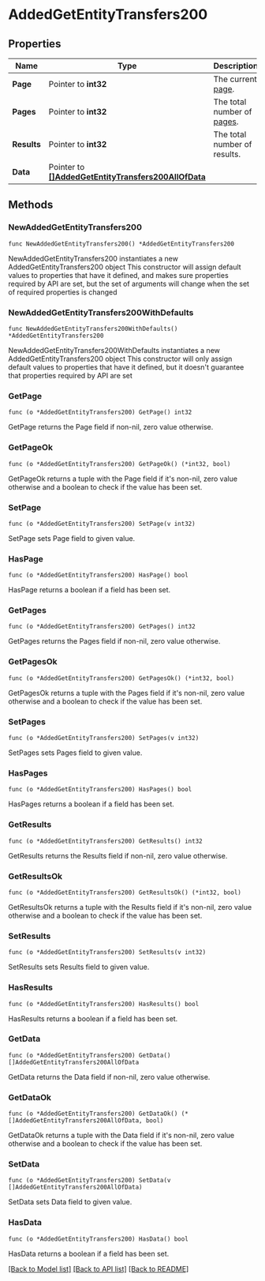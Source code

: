 # AddedGetEntityTransfers200

## Properties

Name | Type | Description | Notes
------------ | ------------- | ------------- | -------------
**Page** | Pointer to **int32** | The current [page](https://techdocs.akamai.com/linode-api/reference/pagination). | [optional] [readonly] 
**Pages** | Pointer to **int32** | The total number of [pages](https://techdocs.akamai.com/linode-api/reference/pagination). | [optional] [readonly] 
**Results** | Pointer to **int32** | The total number of results. | [optional] [readonly] 
**Data** | Pointer to [**[]AddedGetEntityTransfers200AllOfData**](AddedGetEntityTransfers200AllOfData.md) |  | [optional] 

## Methods

### NewAddedGetEntityTransfers200

`func NewAddedGetEntityTransfers200() *AddedGetEntityTransfers200`

NewAddedGetEntityTransfers200 instantiates a new AddedGetEntityTransfers200 object
This constructor will assign default values to properties that have it defined,
and makes sure properties required by API are set, but the set of arguments
will change when the set of required properties is changed

### NewAddedGetEntityTransfers200WithDefaults

`func NewAddedGetEntityTransfers200WithDefaults() *AddedGetEntityTransfers200`

NewAddedGetEntityTransfers200WithDefaults instantiates a new AddedGetEntityTransfers200 object
This constructor will only assign default values to properties that have it defined,
but it doesn't guarantee that properties required by API are set

### GetPage

`func (o *AddedGetEntityTransfers200) GetPage() int32`

GetPage returns the Page field if non-nil, zero value otherwise.

### GetPageOk

`func (o *AddedGetEntityTransfers200) GetPageOk() (*int32, bool)`

GetPageOk returns a tuple with the Page field if it's non-nil, zero value otherwise
and a boolean to check if the value has been set.

### SetPage

`func (o *AddedGetEntityTransfers200) SetPage(v int32)`

SetPage sets Page field to given value.

### HasPage

`func (o *AddedGetEntityTransfers200) HasPage() bool`

HasPage returns a boolean if a field has been set.

### GetPages

`func (o *AddedGetEntityTransfers200) GetPages() int32`

GetPages returns the Pages field if non-nil, zero value otherwise.

### GetPagesOk

`func (o *AddedGetEntityTransfers200) GetPagesOk() (*int32, bool)`

GetPagesOk returns a tuple with the Pages field if it's non-nil, zero value otherwise
and a boolean to check if the value has been set.

### SetPages

`func (o *AddedGetEntityTransfers200) SetPages(v int32)`

SetPages sets Pages field to given value.

### HasPages

`func (o *AddedGetEntityTransfers200) HasPages() bool`

HasPages returns a boolean if a field has been set.

### GetResults

`func (o *AddedGetEntityTransfers200) GetResults() int32`

GetResults returns the Results field if non-nil, zero value otherwise.

### GetResultsOk

`func (o *AddedGetEntityTransfers200) GetResultsOk() (*int32, bool)`

GetResultsOk returns a tuple with the Results field if it's non-nil, zero value otherwise
and a boolean to check if the value has been set.

### SetResults

`func (o *AddedGetEntityTransfers200) SetResults(v int32)`

SetResults sets Results field to given value.

### HasResults

`func (o *AddedGetEntityTransfers200) HasResults() bool`

HasResults returns a boolean if a field has been set.

### GetData

`func (o *AddedGetEntityTransfers200) GetData() []AddedGetEntityTransfers200AllOfData`

GetData returns the Data field if non-nil, zero value otherwise.

### GetDataOk

`func (o *AddedGetEntityTransfers200) GetDataOk() (*[]AddedGetEntityTransfers200AllOfData, bool)`

GetDataOk returns a tuple with the Data field if it's non-nil, zero value otherwise
and a boolean to check if the value has been set.

### SetData

`func (o *AddedGetEntityTransfers200) SetData(v []AddedGetEntityTransfers200AllOfData)`

SetData sets Data field to given value.

### HasData

`func (o *AddedGetEntityTransfers200) HasData() bool`

HasData returns a boolean if a field has been set.


[[Back to Model list]](../README.md#documentation-for-models) [[Back to API list]](../README.md#documentation-for-api-endpoints) [[Back to README]](../README.md)


